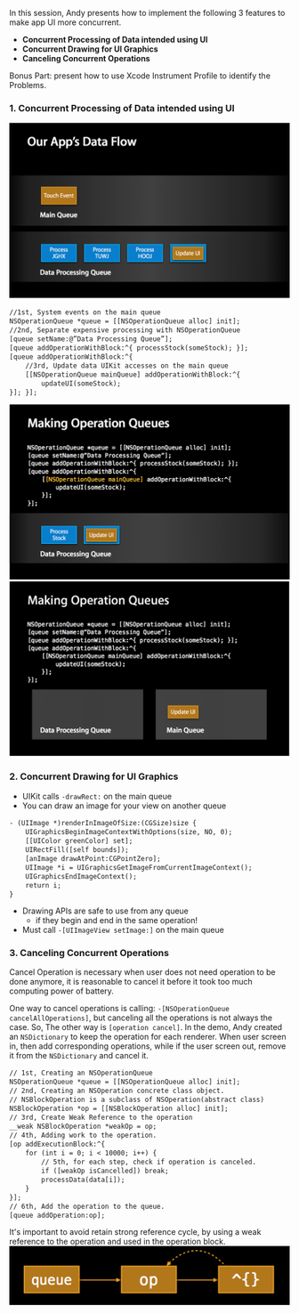 In this session, Andy presents how to implement the following 3 features to make app UI more concurrent.

- **Concurrent Processing of Data intended using UI**
- **Concurrent Drawing for UI Graphics**
- **Canceling Concurrent Operations**

Bonus Part: present how to use Xcode Instrument Profile to identify the Problems.

### **1. Concurrent Processing of Data intended using UI**
![Data Flow Overview](https://raw.githubusercontent.com/antonio081014/WWDC_Learning_Review/master/WWDC2012/WWDC2012%20Session%20211%20Building%20Concurrent%20User%20Interfaces%20on%20iOS/Screen%20Shot%202015-08-09%20at%2011.46.39%20AM.png)
```
//1st, System events on the main queue
NSOperationQueue *queue = [[NSOperationQueue alloc] init];
//2nd, Separate expensive processing with NSOperationQueue
[queue setName:@”Data Processing Queue”];
[queue addOperationWithBlock:^{ processStock(someStock); }];
[queue addOperationWithBlock:^{
    //3rd, Update data UIKit accesses on the main queue
    [[NSOperationQueue mainQueue] addOperationWithBlock:^{
        updateUI(someStock);
}]; }];
```
![Step 1 & 2](https://raw.githubusercontent.com/antonio081014/WWDC_Learning_Review/master/WWDC2012/WWDC2012%20Session%20211%20Building%20Concurrent%20User%20Interfaces%20on%20iOS/Screen%20Shot%202015-08-09%20at%2011.51.53%20AM.png)
![Step 3](https://raw.githubusercontent.com/antonio081014/WWDC_Learning_Review/master/WWDC2012/WWDC2012%20Session%20211%20Building%20Concurrent%20User%20Interfaces%20on%20iOS/Screen%20Shot%202015-08-09%20at%2011.53.05%20AM.png)
### **2. Concurrent Drawing for UI Graphics**
- UIKit calls ``-drawRect:`` on the main queue
- You can draw an image for your view on another queue 
```
- (UIImage *)renderInImageOfSize:(CGSize)size {
    UIGraphicsBeginImageContextWithOptions(size, NO, 0);
    [[UIColor greenColor] set];
    UIRectFill([self bounds]);
    [anImage drawAtPoint:CGPointZero];
    UIImage *i = UIGraphicsGetImageFromCurrentImageContext();
    UIGraphicsEndImageContext();
    return i;
}
```
- Drawing APIs are safe to use from any queue
	- if they begin and end in the same operation!
- Must call ``-[UIImageView setImage:]`` on the main queue

### **3. Canceling Concurrent Operations**
Cancel Operation is necessary when user does not need operation to be done anymore, it is reasonable to cancel it before it took too much computing power of battery.

One way to cancel operations is calling: ``-[NSOperationQueue cancelAllOperations]``, but  canceling all the operations is not always the case. So, The other way is ``[operation cancel]``. In the demo, Andy created an `NSDictionary` to keep the operation for each renderer. When user screen in, then add corresponding operations, while if the user screen out, remove it from the `NSDictionary` and cancel it.
```
// 1st, Creating an NSOperationQueue
NSOperationQueue *queue = [[NSOperationQueue alloc] init];
// 2nd, Creating an NSOperation concrete class object.
// NSBlockOperation is a subclass of NSOperation(abstract class)
NSBlockOperation *op = [[NSBlockOperation alloc] init];
// 3rd, Create Weak Reference to the operation
__weak NSBlockOperation *weakOp = op;
// 4th, Adding work to the operation.
[op addExecutionBlock:^{
    for (int i = 0; i < 10000; i++) {
	    // 5th, for each step, check if operation is canceled.
        if ([weakOp isCancelled]) break;
        processData(data[i]);
    }
}];
// 6th, Add the operation to the queue.
[queue addOperation:op];
```
It's important to avoid retain strong reference cycle, by using a weak reference to the operation and used in the operation block.
![Step 3, Weak Reference to the operation](https://raw.githubusercontent.com/antonio081014/WWDC_Learning_Review/master/WWDC2012/WWDC2012%20Session%20211%20Building%20Concurrent%20User%20Interfaces%20on%20iOS/Screen%20Shot%202015-08-09%20at%201.16.21%20PM.png)
